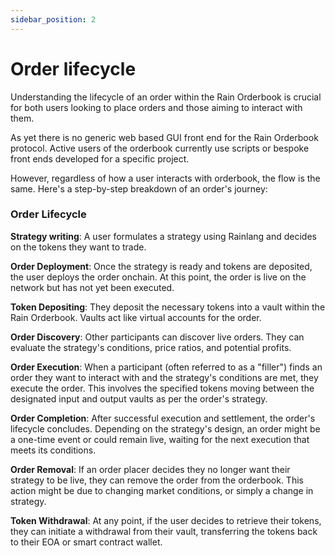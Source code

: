 ```yaml
---
sidebar_position: 2
---
```

# Order lifecycle
Understanding the lifecycle of an order within the Rain Orderbook is crucial for both users looking to place orders and those aiming to interact with them.

As yet there is no generic web based GUI front end for the Rain Orderbook protocol. Active users of the orderbook currently use scripts or bespoke front ends developed for a specific project.

However, regardless of how a user interacts with orderbook, the flow is the same. Here's a step-by-step breakdown of an order's journey:

### Order Lifecycle

**Strategy writing**: A user formulates a strategy using Rainlang and decides on the tokens they want to trade.

**Order Deployment**: Once the strategy is ready and tokens are deposited, the user deploys the order onchain. At this point, the order is live on the network but has not yet been executed.

**Token Depositing**: They deposit the necessary tokens into a vault within the Rain Orderbook. Vaults act like virtual accounts for the order.

**Order Discovery**: Other participants can discover live orders. They can evaluate the strategy's conditions, price ratios, and potential profits.

**Order Execution**: When a participant (often referred to as a "filler") finds an order they want to interact with and the strategy's conditions are met, they execute the order. This involves the specified tokens moving between the designated input and output vaults as per the order's strategy.

**Order Completion**: After successful execution and settlement, the order's lifecycle concludes. Depending on the strategy's design, an order might be a one-time event or could remain live, waiting for the next execution that meets its conditions.

**Order Removal**: If an order placer decides they no longer want their strategy to be live, they can remove the order from the orderbook. This action might be due to changing market conditions, or simply a change in strategy.

**Token Withdrawal**: At any point, if the user decides to retrieve their tokens, they can initiate a withdrawal from their vault, transferring the tokens back to their EOA or smart contract wallet.